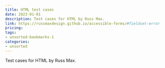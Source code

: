 ```yaml
---
title: HTML test cases
date: 2023-01-01
description: Test cases for HTML by Russ Max.
link: https://russmaxdesign.github.io/accessible-forms/#fieldset-error
pricing: 
tags: 
- unsorted-bookmarks-1 
categories: 
- unsorted 
---
```


Test cases for HTML by Russ Max.